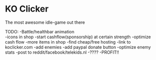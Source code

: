 KO Clicker
=========

The most awesome idle-game out there


TODO:
-Battle/healthbar animation  
-icons in shop
-start cashflow(sponsorship) at certain strength
-optimize cash flow
-more items in shop
-find cheap/free hosting
-link to koclicker.com
-add enemies
-add paypal donate button
-optimize enemy stats
-post to reddit/facebook/telekids.nl
-????
-PROFIT!!

